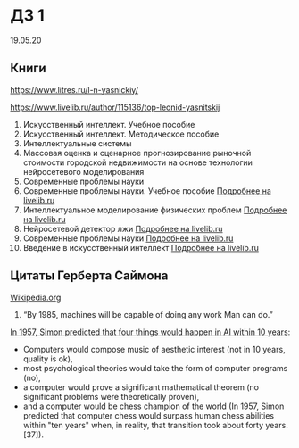 # ДЗ 1

19.05.20

## Книги

<https://www.litres.ru/l-n-yasnickiy/>

<https://www.livelib.ru/author/115136/top-leonid-yasnitskij>

1. Искусственный интеллект. Учебное пособие
2. Искусственный интеллект. Методическое пособие
3. Интеллектуальные системы
4. Массовая оценка и сценарное прогнозирование рыночной стоимости городской недвижимости на основе технологии нейросетевого моделирования
5. Современные проблемы науки
6. Современные проблемы науки. Учебное пособие [Подробнее на livelib.ru](https://www.livelib.ru/author/115136/top-leonid-yasnitskij)
7. Интеллектуальное моделирование физических проблем [Подробнее на livelib.ru](https://www.livelib.ru/author/115136/top-leonid-yasnitskij)
8. Нейросетевой детектор лжи [Подробнее на livelib.ru](https://www.livelib.ru/author/115136/top-leonid-yasnitskij)
9. Современные проблемы науки [Подробнее на livelib.ru](https://www.livelib.ru/author/115136/top-leonid-yasnitskij)
10. Введение в искусственный интеллект [Подробнее на livelib.ru](https://www.livelib.ru/author/115136/top-leonid-yasnitskij)

## Цитаты Герберта Саймона

[Wikipedia.org](https://en.wikipedia.org/wiki/Herbert_A._Simon)

1. “By 1985, machines will be capable of doing any work Man can do.”

[In 1957, Simon predicted that four things would happen in AI within 10 years](https://www.computer.org/csdl/magazine/ex/2001/04/x4071/13rRUwInv0v):

- Computers would compose music of aesthetic interest (not in 10 years, quality is ok),
- most psychological theories would take the form of computer programs (no),
- a computer would prove a significant mathematical theorem (no significant problems were theoretically proven),
- and a computer would be chess champion of the world (In 1957, Simon predicted that computer chess would surpass human chess abilities within "ten years" when, in reality, that transition took about forty years.[37]).
